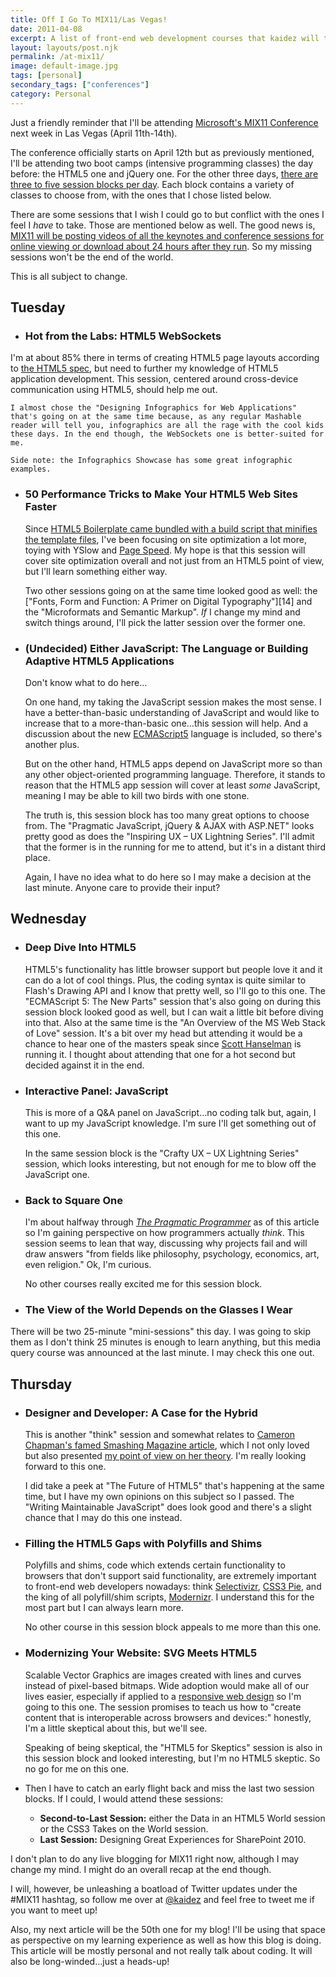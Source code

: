 ```yaml
---
title: Off I Go To MIX11/Las Vegas!
date: 2011-04-08
excerpt: A list of front-end web development courses that kaidez will take at MIX11 2011 and brief explanations of some other courses available
layout: layouts/post.njk
permalink: /at-mix11/
image: default-image.jpg
tags: [personal]
secondary_tags: ["conferences"]
category: Personal
---
```

Just a friendly reminder that I'll be attending [Microsoft's MIX11 Conference][2] next week in Las Vegas (April 11th-14th).

 [2]: https://web.archive.org/web/20110717222010/http://live.visitmix.com/

The conference officially starts on April 12th but as previously mentioned, I'll be attending two boot camps (intensive programming classes) the day before: the HTML5 one and jQuery one. For the other three days, [there are three to five session blocks per day][4]. Each block contains a variety of classes to choose from, with the ones that I chose listed below.

 [4]: https://web.archive.org/web/20110621043002/http://live.visitmix.com/mix11/schedule

There are some sessions that I wish I could go to but conflict with the ones I feel I *have* to take. Those are mentioned below as well. The good news is, [MIX11 will be posting videos of all the keynotes and conference sessions for online viewing or download about 24 hours after they run][5]. So my missing sessions won't be the end of the world.

 [5]: https://news.microsoft.com/tag/mix11/

This is all subject to change.

## Tuesday

* ### Hot from the Labs: HTML5 WebSockets

I'm at about 85% there in terms of creating HTML5 page layouts according to [the HTML5 spec][7], but need to further my knowledge of HTML5 application development. This session, centered around cross-device communication using HTML5, should help me out.

    I almost chose the "Designing Infographics for Web Applications" that's going on at the same time because, as any regular Mashable reader will tell you, infographics are all the rage with the cool kids these days. In the end though, the WebSockets one is better-suited for me.

    Side note: the Infographics Showcase has some great infographic examples.

* ### 50 Performance Tricks to Make Your HTML5 Web Sites Faster

    Since [HTML5 Boilerplate came bundled with a build script that minifies the template files][11], I've been focusing on site optimization a lot more, toying with YSlow and [Page Speed][13]. My hope is that this session will cover site optimization overall and not just from an HTML5 point of view, but I'll learn something either way.

    Two other sessions going on at the same time looked good as well: the ["Fonts, Form and Function: A Primer on Digital Typography"][14] and the "Microformats and Semantic Markup". *If* I change my mind and switch things around, I'll pick the latter session over the former one.

*   ### (Undecided) Either JavaScript: The Language or Building Adaptive HTML5 Applications

    Don't know what to do here…

    On one hand, my taking the JavaScript session makes the most sense. I have a better-than-basic understanding of JavaScript and would like to increase that to a more-than-basic one…this session will help. And a discussion about the new [ECMAScript5][18] language is included, so there's another plus.

    But on the other hand, HTML5 apps depend on JavaScript more so than any other object-oriented programming language. Therefore, it stands to reason that the HTML5 app session will cover at least *some* JavaScript, meaning I may be able to kill two birds with one stone.

    The truth is, this session block has too many great options to choose from. The "Pragmatic JavaScript, jQuery & AJAX with ASP.NET" looks pretty good as does the "Inspiring UX – UX Lightning Series". I'll admit that the former is in the running for me to attend, but it's in a distant third place.

    Again, I have no idea what to do here so I may make a decision at the last minute. Anyone care to provide their input?

## Wednesday

* ### Deep Dive Into HTML5

    HTML5's functionality has little browser support but people love it and it can do a lot of cool things. Plus, the coding syntax is quite similar to Flash's Drawing API and I know that pretty well, so I'll go to this one. The "ECMAScript 5: The New Parts" session that's also going on during this session block looked good as well, but I can wait a little bit before diving into that. Also at the same time is the "An Overview of the MS Web Stack of Love" session. It's a bit over my head but attending it would be a chance to hear one of the masters speak since [Scott Hanselman][24] is running it. I thought about attending that one for a hot second but decided against it in the end.

* ### Interactive Panel: JavaScript

    This is more of a Q&A panel on JavaScript…no coding talk but, again, I want to up my JavaScript knowledge. I'm sure I'll get something out of this one.

    In the same session block is the "Crafty UX – UX Lightning Series" session, which looks interesting, but not enough for me to blow off the JavaScript one.

* ### Back to Square One

    I'm about halfway through [*The Pragmatic Programmer*][27] as of this article so I'm gaining perspective on how programmers actually *think*. This session seems to lean that way, discussing why projects fail and will draw answers "from fields like philosophy, psychology, economics, art, even religion." Ok, I'm curious.

    No other courses really excited me for this session block.

*   ### The View of the World Depends on the Glasses I Wear

There will be two 25-minute "mini-sessions" this day. I was going to skip them as I don't think 25 minutes is enough to learn anything, but this media query course was announced at the last minute. I may check this one out.

## Thursday

*   ### Designer and Developer: A Case for the Hybrid

    This is another "think" session and somewhat relates to [Cameron Chapman's famed Smashing Magazine article][29], which I not only loved but also presented [my point of view on her theory][30]. I'm really looking forward to this one.

    I did take a peek at "The Future of HTML5" that's happening at the same time, but I have my own opinions on this subject so I passed. The "Writing Maintainable JavaScript" does look good and there's a slight chance that I may do this one instead.

*   ### Filling the HTML5 Gaps with Polyfills and Shims

    Polyfills and shims, code which extends certain functionality to browsers that don't support said functionality, are extremely important to front-end web developers nowadays: think [Selectivizr][34], [CSS3 Pie][35], and the king of all polyfill/shim scripts, [Modernizr][36]. I understand this for the most part but I can always learn more.

    No other course in this session block appeals to me more than this one.

*   ### Modernizing Your Website: SVG Meets HTML5

    Scalable Vector Graphics are images created with lines and curves instead of pixel-based bitmaps. Wide adoption would make all of our lives easier, especially if applied to a [responsive web design][38] so I'm going to this one. The session promises to teach us how to "create content that is interoperable across browsers and devices:" honestly, I'm a little skeptical about this, but we'll see.

    Speaking of being skeptical, the "HTML5 for Skeptics" session is also in this session block and looked interesting, but I'm no HTML5 skeptic. So no go for me on this one.

*   Then I have to catch an early flight back and miss the last two session blocks. If I could, I would attend these sessions:

    *   **Second-to-Last Session:** either the Data in an HTML5 World session or the CSS3 Takes on the World session.
    *   **Last Session:** Designing Great Experiences for SharePoint 2010.

I don't plan to do any live blogging for MIX11 right now, although I may change my mind. I might do an overall recap at the end though.

I will, however, be unleashing a boatload of Twitter updates under the #MIX11 hashtag, so follow me over at [@kaidez][44] and feel free to tweet me if you want to meet up!

Also, my next article will be the 50th one for my blog! I'll be using that space as perspective on my learning experience as well as how this blog is doing. This article will be mostly personal and not really talk about coding. It will also be long-winded…just a heads-up!

 [7]: http://developers.whatwg.org/
 [11]: /html5-boilerplate-version-1/
 [13]: http://code.google.com/speed/page-speed/
 [18]: https://262.ecma-international.org/5.1/
 [24]: http://www.hanselman.com/blog/
 [27]: http://pragprog.com/the-pragmatic-programmer
 [29]: http://www.smashingmagazine.com/2010/09/24/does-the-future-of-the-internet-have-room-for-web-designers/
 [30]: https://web.archive.org/web/20120929035015/http://inspiredm.com/5-survival-tips-for-web-designers/
 [34]: http://selectivizr.com/
 [35]: http://css3pie.com/
 [36]: http://www.modernizr.com/
 [38]: http://www.alistapart.com/articles/responsive-web-design/
 [44]: http://x.com/kaidez
